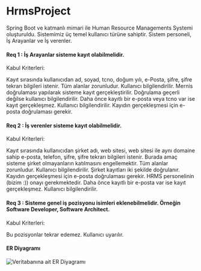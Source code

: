 # HrmsProject

Spring Boot ve katmanlı mimari ile Human Resource Managements Systemi oluşturuldu.
Sistemimiz üç temel kullanıcı türüne sahiptir. Sistem personeli, İş Arayanlar ve İş verenler. 
#### Req 1 : İş Arayanlar sisteme kayıt olabilmelidir.
 Kabul Kriterleri:

Kayıt sırasında kullanıcıdan ad, soyad, tcno, doğum yılı, e-Posta, şifre, şifre tekrarı bilgileri istenir.
Tüm alanlar zorunludur. Kullanıcı bilgilendirilir.
Mernis doğrulaması yapılarak sisteme kayıt gerçekleştirilir.
Doğrulama geçerli değilse kullanıcı bilgilendirilir.
Daha önce kayıtlı bir e-posta veya tcno var ise kayıt gerçekleşmez. Kullanıcı bilgilendirilir.
Kayıdın gerçekleşmesi için e-posta doğrulaması gerekir.
#### Req 2 : İş verenler sisteme kayıt olabilmelidir.
Kabul Kriterleri:

Kayıt sırasında kullanıcıdan şirket adı, web sitesi, web sitesi ile aynı domaine sahip e-posta, telefon, şifre, şifre tekrarı bilgileri istenir. Burada amaç sisteme şirket olmayanların katılmasını engellemektir.
Tüm alanlar zorunludur. Kullanıcı bilgilendirilir.
Şirket kayıtları iki şekilde doğrulanır. Kayıdın gerçekleşmesi için e-posta doğrulaması gerekir. HRMS personelinin (bizim :)) onayı gerekmektedir.
Daha önce kayıtlı bir e-posta var ise kayıt gerçekleşmez. Kullanıcı bilgilendirilir.
#### Req 3 : Sisteme genel iş pozisyonu isimleri eklenebilmelidir. Örneğin Software Developer, Software Architect.
Kabul Kriterleri:

Bu pozisyonlar tekrar edemez. Kullanıcı uyarılır.
#### ER Diyagramı
![Veritabanına ait ER Diyagramı](https://github.com/Benginurozturk/HrmsProject/blob/main/PostgreSQL/Untitled%20.png)
